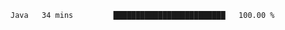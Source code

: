 
<!--START_SECTION:waka-->

```text
Java   34 mins         █████████████████████████   100.00 %
```

<!--END_SECTION:waka-->

<!--unk0e-ctrlmd-blitzh-->
